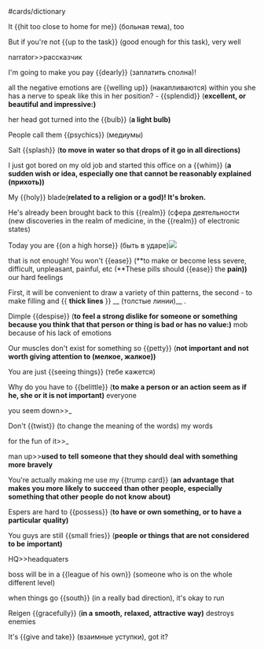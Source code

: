 #cards/dictionary 

It {{hit too close to home for me}} (больная тема), too <!--SR:!2024-02-07,18,265-->

But if you're not {{up to the task}} (good enough for this task), very well <!--SR:!2024-02-09,17,309-->

narrator>>рассказчик <!--SR:!2024-02-18,37,294-->

I'm going to make you pay {{dearly}} (заплатить сполна)! <!--SR:!2024-03-03,39,305-->

all the negative emotions are {{welling up}} (накапливаются) within you
she has a nerve to speak like this in her position? - {{splendid}} (**excellent, or beautiful and impressive:)** <!--SR:!2024-02-02,28,270!2000-01-01,1,250--> 

her head got turned into the {{bulb}} (**a light bulb)** 

People call them {{psychics}} (медиумы) <!--SR:!2024-02-06,20,261--> 

Salt {{splash}} (**to move in water so that drops of it go in all directions)** 

I just got bored on my old job and started this office on a {{whim}} (**a sudden wish or idea, especially one that cannot be reasonably explained (прихоть))** <!--SR:!2024-02-09,18,309--> 

My {{holy}} blade(**related to a religion or a god)! It's broken.** <!--SR:!2024-02-27,37,285--> 

He's already been brought back to this {{realm}} (сфера деятельности (new discoveries in the realm of medicine, in the {{realm}} of electronic states) <!--SR:!2024-02-08,15,310!2024-02-08,15,310--> 

Today you are {{on a high horse}} (быть в ударе)![](local:///Users/connect/remnote/remnote-62c2eac9d4b97a004623c386/files/lMsNfuPYeY55V_3ZQQvGiZ5vsU5ZqeN60QYC7MTFt54GT2X38EVDHVtKu4CWT1MrVdXpyJaofRH6FeKfiJOkgTX2kqL_aY0_oaPdSM1oLJrEUF8IFFIo_BWUckrWbjkO.png) 

that is not enough! You won't {{ease}} (**to make or become less severe, difficult, unpleasant, painful, etc (**These pills should {{ease}} the **pain))** our hard feelings <!--SR:!2024-02-28,45,294!2024-02-10,24,279--> 

First, it will be convenient to draw a variety of thin patterns, the second - to make filling and {{ __thick lines__ }} __ (толстые линии)__ . <!--SR:!2024-02-16,17,270-->

Dimple {{despise}} (**to feel a strong dislike for someone or something because you think that that person or thing is bad or has no value:)** mob because of his lack of emotions 

Our muscles don't exist for something so {{petty}} (**not important and not worth giving attention to (мелкое, жалкое))** 

You are just {{seeing things}} (тебе кажется) <!--SR:!2024-02-20,29,285-->

Why do you have to {{belittle}} (**to make a person or an action seem as if he, she or it is not important)** everyone

you seem down>>_ <!--SR:!2024-02-11,13,297-->

Don't {{twist}} (to change the meaning of the words) my words <!--SR:!2024-02-04,15,265--> 

for the fun of it>>_ <!--SR:!2024-04-08,73,321-->

man up>>**used to** **tell** **someone that they should** **deal** **with something more** **bravely** <!--SR:!2024-02-21,31,285-->

You're actually making me use my {{trump card}} (**an** **advantage** **that makes you more** **likely** **to** **succeed** **than other** **people,** **especially something that other** **people** **do not** **know** **about)** <!--SR:!2024-02-01,6,274--> 

Espers are hard to {{possess}} (**to have or own something, or to have a** **particular** **quality)** <!--SR:!2024-02-03,25,272--> 

You guys are still {{small fries}} (**people** **or things that are not** **considered** **to be** **important)** <!--SR:!2024-02-01,21,278--> 

HQ>>headquaters <!--SR:!2024-04-09,74,319-->

boss will be in a {{league of his own}} (someone who is on the whole different level) <!--SR:!2024-02-11,28,278--> 

 <!--SR:!2024-01-26,17,301-->

when things go {{south}} (in a really bad direction), it's okay to run 

Reigen {{gracefully}} (**in a** **smooth,** **relaxed,** **attractive** **way)** destroys enemies <!--SR:!2024-03-29,64,272--> 

It's {{give and take}} (взаимные уступки), got it? 